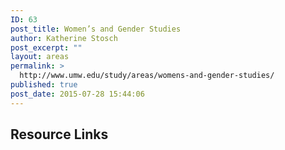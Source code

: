 ```yaml
---
ID: 63
post_title: Women’s and Gender Studies
author: Katherine Stosch
post_excerpt: ""
layout: areas
permalink: >
  http://www.umw.edu/study/areas/womens-and-gender-studies/
published: true
post_date: 2015-07-28 15:44:06
---
```


<!-- Types Custom Fields: -->

<!-- resource-links -->
<h2>Resource Links</h2>
<!-- End resource-links -->

<!-- End Types Custom Fields -->